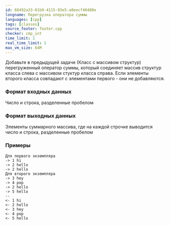 ```yaml
---
id: 68492a33-01b9-4115-93e5-a0eecf40480e
longname: Перегрузка оператора суммы
languages: [cpp]
tags: [classes]
source_footer: footer.cpp
checker: cmp_int
time_limit: 1
real_time_limit: 1
max_vm_size: 64M
---
```


Добавьте в предыдущей задаче (Класс с массивом структур) перегруженный оператор суммы, который соединяет массив
структур класса слева с массивом стуктур класса справа. Если элементы второго класса совпадают с элементами первого - они не добавляются.

### Формат входных данных

Число и строка, разделенные пробелом

### Формат выходных данных

Элементы суммарного массива, где на каждой строчке выводится число и строка, разделенные пробелом

### Примеры

```
Для первого экземпляра
-> 1 hi
-> 2 hello
-> 2 hello
Для второго экземпляра
-> 3 hey
-> 4 pop
-> 2 hello
-> 5 hello
--
<- 1 hi
<- 2 hello
<- 3 hey
<- 4 pop
<- 5 hello
```
